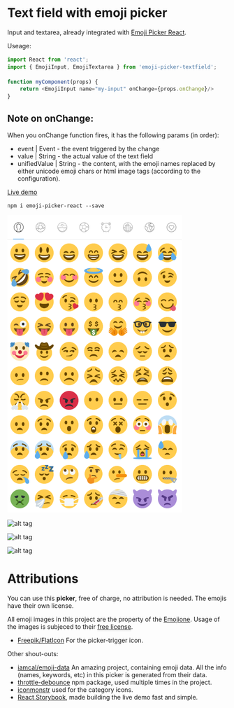 # Text field with emoji picker

Input and textarea, already integrated with [Emoji Picker React](https://github.com/ealush/emoji-picker).

Useage:

```js
import React from 'react';
import { EmojiInput, EmojiTextarea } from 'emoji-picker-textfield';

function myComponent(props) {
    return <EmojiInput name="my-input" onChange={props.onChange}/>
}
```

## Note on onChange:
When you onChange function fires, it has the following params (in order):
* event | Event - the event triggered by the change
* value | String - the actual value of the text field
* unifiedValue | String - the content, with the emoji names replaced by either unicode emoji chars or html image tags (according to the configuration).

[Live demo](https://ealush.github.io/emoji-picker/)

```
npm i emoji-picker-react --save
```

![alt tag](https://raw.githubusercontent.com/ealush/emoji-picker/gh-pages/screenshots/1.png)

![alt tag](https://raw.githubusercontent.com/ealush/emoji-picker/gh-pages/screenshots/2.png)

![alt tag](https://raw.githubusercontent.com/ealush/emoji-picker/gh-pages/screenshots/3.png)

![alt tag](https://raw.githubusercontent.com/ealush/emoji-picker/gh-pages/screenshots/4.png)


# Attributions
You can use this **picker**, free of charge, no attribution is needed. The emojis have their own license.

All emoji images in this project are the property of the [Emojione](www.emojione.com). Usage of the images is subjeced to their [free license](https://www.emojione.com/developers/free-license).

* [Freepik/FlatIcon](https://www.flaticon.com/packs/emoji) For the picker-trigger icon.

Other shout-outs:
* [iamcal/emoji-data](https://github.com/iamcal/emoji-data) An amazing project, containing emoji data. All the info (names, keywords, etc) in this picker is generated from their data.
* [throttle-debounce](https://www.npmjs.com/package/throttle-debounce) npm package, used multiple times in the project.
* [iconmonstr](https://iconmonstr.com/) used for the category icons.
* [React Storybook](https://www.npmjs.com/package/@kadira/storybook), made building the live demo fast and simple.
